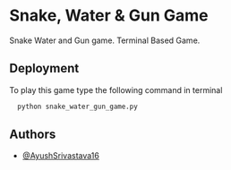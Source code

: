 
# Snake, Water & Gun Game

Snake Water and Gun game. Terminal Based Game.


## Deployment

To play this game type the following command in terminal

```bash
  python snake_water_gun_game.py
```


## Authors

- [@AyushSrivastava16](https://www.github.com/AyushSrivastava16)

